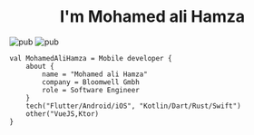 # <center>I'm Mohamed ali Hamza</center>
![pub](https://img.shields.io/badge/age-30-green) ![pub](https://img.shields.io/badge/country-Tunisia-red)
```flutter
val MohamedAliHamza = Mobile developer {
    about {
        name = "Mohamed ali Hamza"
        company = Bloomwell Gmbh
        role = Software Engineer
    }
    tech("Flutter/Android/iOS", "Kotlin/Dart/Rust/Swift")
    other("VueJS,Ktor)
}
```
